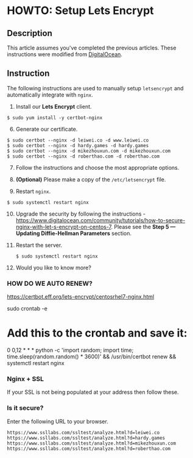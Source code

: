 # HOWTO: Setup Lets Encrypt
## Description
This article assumes you've completed the previous articles. These instructions were modified from [DigitalOcean](https://www.digitalocean.com/community/tutorials/how-to-secure-nginx-with-let-s-encrypt-on-centos-7).

## Instruction
The following instructions are used to manually setup `letsencrypt` and automatically integrate with `nginx`.

1. Install our **Lets Encrypt** client.

  ```
  $ sudo yum install -y certbot-nginx
  ```


6. Generate our certificate.

  ```
  $ sudo certbot --nginx -d leiwei.co -d www.leiwei.co
  $ sudo certbot --nginx -d hardy.games -d hardy.games
  $ sudo certbot --nginx -d mikezhouxun.com -d mikezhouxun.com
  $ sudo certbot --nginx -d roberthao.com -d roberthao.com
  ```


7. Follow the instructions and choose the most appropriate options.


8. **(Optional)** Please make a copy of the ``/etc/letsencrypt`` file.


9. Restart ``nginx``.

  ```
  $ sudo systemctl restart nginx
  ```


10. Upgrade the security by following the instructions - https://www.digitalocean.com/community/tutorials/how-to-secure-nginx-with-let-s-encrypt-on-centos-7. Please see the **Step 5 — Updating Diffie-Hellman Parameters** section.


11. Restart the server.

    ```
    $ sudo systemctl restart nginx
    ```


12. Would you like to know more?


### HOW DO WE AUTO RENEW?
https://certbot.eff.org/lets-encrypt/centosrhel7-nginx.html

sudo crontab -e

# Add this to the crontab and save it:
0 0,12 * * * python -c 'import random; import time; time.sleep(random.random() * 3600)' && /usr/bin/certbot renew && systemctl restart nginx


### Nginx + SSL
If your SSL is not being populated at your address then follow these.


### Is it secure?

Enter the following URL to your browser.

   ```
   https://www.ssllabs.com/ssltest/analyze.html?d=leiwei.co
   https://www.ssllabs.com/ssltest/analyze.html?d=hardy.games
   https://www.ssllabs.com/ssltest/analyze.html?d=mikezhouxun.com
   https://www.ssllabs.com/ssltest/analyze.html?d=roberthao.com
   ```

